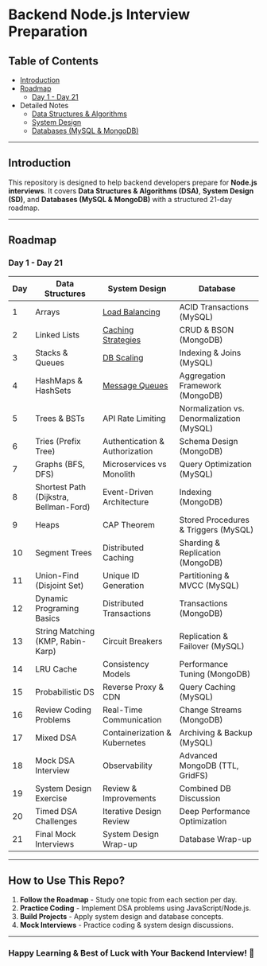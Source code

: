 # Backend Node.js Interview Preparation

## Table of Contents
- [Introduction](#introduction)
- [Roadmap](#roadmap)
  - [Day 1 - Day 21](#day-1---day-21)
- Detailed Notes
  - [Data Structures & Algorithms](/DATA_STRUCTURE_ALGO.md#data-structures--algorithms)
  - [System Design](/SYSTEM_DESIGN.md#system-design)
  - [Databases (MySQL & MongoDB)](/DATABASE.md#databases-mysql--mongodb)

---

## Introduction
This repository is designed to help backend developers prepare for **Node.js interviews**. It covers **Data Structures & Algorithms (DSA)**, **System Design (SD)**, and **Databases (MySQL & MongoDB)** with a structured 21-day roadmap.

---

## Roadmap

### Day 1 - Day 21

| Day | Data Structures | System Design | Database |
|---|---|---|---|
| 1 | Arrays | [Load Balancing](/SYSTEM_DESIGN.md#load-balancing) | ACID Transactions (MySQL) |
| 2 | Linked Lists | [Caching Strategies](/SYSTEM_DESIGN.md#caching) | CRUD & BSON (MongoDB) |
| 3 | Stacks & Queues | [DB Scaling](/SYSTEM_DESIGN.md#database-scaling) | Indexing & Joins (MySQL) |
| 4 | HashMaps & HashSets | [Message Queues](/SYSTEM_DESIGN.md#message-queues) | Aggregation Framework (MongoDB) |
| 5 | Trees & BSTs | API Rate Limiting | Normalization vs. Denormalization (MySQL) |
| 6 | Tries (Prefix Tree) | Authentication & Authorization | Schema Design (MongoDB) |
| 7 | Graphs (BFS, DFS) | Microservices vs Monolith | Query Optimization (MySQL) |
| 8 | Shortest Path (Dijkstra, Bellman-Ford) | Event-Driven Architecture | Indexing (MongoDB) |
| 9 | Heaps | CAP Theorem | Stored Procedures & Triggers (MySQL) |
| 10 | Segment Trees | Distributed Caching | Sharding & Replication (MongoDB) |
| 11 | Union-Find (Disjoint Set) | Unique ID Generation | Partitioning & MVCC (MySQL) |
| 12 | Dynamic Programing Basics | Distributed Transactions | Transactions (MongoDB) |
| 13 | String Matching (KMP, Rabin-Karp) | Circuit Breakers | Replication & Failover (MySQL) |
| 14 | LRU Cache | Consistency Models | Performance Tuning (MongoDB) |
| 15 | Probabilistic DS | Reverse Proxy & CDN | Query Caching (MySQL) |
| 16 | Review Coding Problems | Real-Time Communication | Change Streams (MongoDB) |
| 17 | Mixed DSA | Containerization & Kubernetes | Archiving & Backup (MySQL) |
| 18 | Mock DSA Interview | Observability | Advanced MongoDB (TTL, GridFS) |
| 19 | System Design Exercise | Review & Improvements | Combined DB Discussion |
| 20 | Timed DSA Challenges | Iterative Design Review | Deep Performance Optimization |
| 21 | Final Mock Interviews | System Design Wrap-up | Database Wrap-up |

---


## How to Use This Repo?
1. **Follow the Roadmap** - Study one topic from each section per day.
2. **Practice Coding** - Implement DSA problems using JavaScript/Node.js.
3. **Build Projects** - Apply system design and database concepts.
4. **Mock Interviews** - Practice coding & system design discussions.

---

### **Happy Learning & Best of Luck with Your Backend Interview!** 🚀
